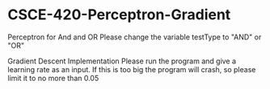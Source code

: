 # CSCE-420-Perceptron-Gradient

Perceptron for And and OR
Please change the variable testType to "AND" or "OR"

Gradient Descent Implementation
Please run the program and give a learning rate as an input. If this is too big the program will crash, so please limit it to no more than 0.05
